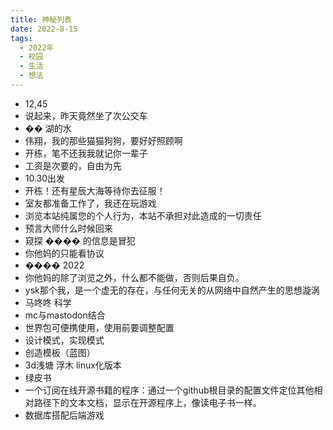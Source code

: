 ```yaml
---
title: 神秘列表
date: 2022-8-15
tags:
  - 2022年
  - 校园
  - 生活
  - 想法
---
```


- 12,45
- 说起来，昨天竟然坐了次公交车
- �� 湖的水
- 伟翔，我的那些猫猫狗狗，要好好照顾啊
- 开栋，笔不还我我就记你一辈子
- 工资是次要的，自由为先
- 10.30出发
- 开栋！还有星辰大海等待你去征服！
- 室友都准备工作了，我还在玩游戏
- 浏览本站纯属您的个人行为，本站不承担对此造成的一切责任
- 预言大师什么时候回来
- 窥探 ���� 的信息是冒犯
- 你他妈的只能看协议
- ���� 2022
- 你他妈的除了浏览之外，什么都不能做，否则后果自负。
- ysk那个我，是一个虚无的存在，与任何无关的从网络中自然产生的思想漩涡
- 马咚咚 科学
- mc与mastodon结合
- 世界包可便携使用，使用前要调整配置
- 设计模式，实现模式
- 创造模板（蓝图）
- 3d浅塘 浮木 linux化版本
- 绿皮书
- 一个订阅在线开源书籍的程序：通过一个github根目录的配置文件定位其他相对路径下的文本文档，显示在开源程序上，像读电子书一样。
- 数据库搭配后端游戏
